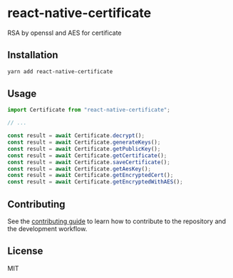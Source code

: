 # react-native-certificate

RSA by openssl and AES for certificate

## Installation

```sh
yarn add react-native-certificate
```

## Usage

```js
import Certificate from "react-native-certificate";

// ...

const result = await Certificate.decrypt();
const result = await Certificate.generateKeys();
const result = await Certificate.getPublicKey();
const result = await Certificate.getCertificate();
const result = await Certificate.saveCertificate();
const result = await Certificate.getAesKey();
const result = await Certificate.getEncryptedCert();
const result = await Certificate.getEncryptedWithAES();
```

## Contributing

See the [contributing guide](CONTRIBUTING.md) to learn how to contribute to the repository and the development workflow.

## License

MIT

